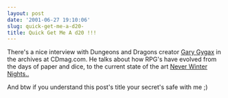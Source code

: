 ```yaml
---
layout: post
date: '2001-06-27 19:10:06'
slug: quick-get-me-a-d20-
title: Quick Get Me A d20 !!!
---
```


There's a nice interview with Dungeons and Dragons creator [Gary Gygax](http://www.cdmag.com/Home/home.html?article=/articles/032/127/010507-f2.html) in the archives at CDmag.com. He talks about how RPG's have evolved from the days of paper and dice, to the current state of the art [Never Winter Nights..](http://www.neverwinternights.com/)

And btw if you understand this post's title your secret's safe with me ;)
